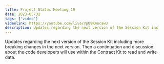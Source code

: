 ```yaml
---
title: Project Status Meeting 19
date: 2023-05-31
tags: ["video"]
videolink: https://youtube.com/live/VpU9K4ucawU
description: Updates regarding the next version of the Session Kit including more breaking changes in the next version. Then a continuation and discussion about the code developers will use within the Contract Kit to read and write data.
---
```


Updates regarding the next version of the Session Kit including more breaking changes in the next version. Then a continuation and discussion about the code developers will use within the Contract Kit to read and write data.
